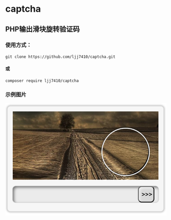 # captcha
## PHP输出滑块旋转验证码

### 使用方式：
`git clone https://github.com/ljj7410/captcha.git`
#### 或
`composer require ljj7410/captcha`

### 示例图片

![](./example.png)
